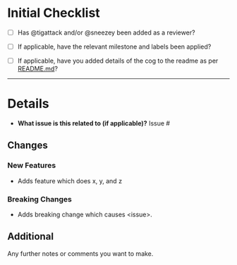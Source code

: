 # Initial Checklist
- [ ] Has @tigattack and/or @sneezey been added as a reviewer?
<!--
Note: This can be done by typing `/assign @user`.
-->
- [ ] If applicable, have the relevant milestone and labels been applied?
<!--
Note: This can be done by typing `/milestone %milestone_name` and/or `/label ~label1 ~label2`.
-->
- [ ] If applicable, have you added details of the cog to the readme as per [README.md](https://gitlab.com/homelab-mods/LabBot/-/blob/develop/README.md#cog-summaries)?

---

<!--
FILL OUT THE BELOW SECTIONS AS APPROPRIATE
-->

# Details

* **What issue is this related to (if applicable)?**
Issue #

## Changes
### New Features
* Adds feature which does x, y, and z

### Breaking Changes
* Adds breaking change which causes \<issue\>.

## Additional
Any further notes or comments you want to make.
